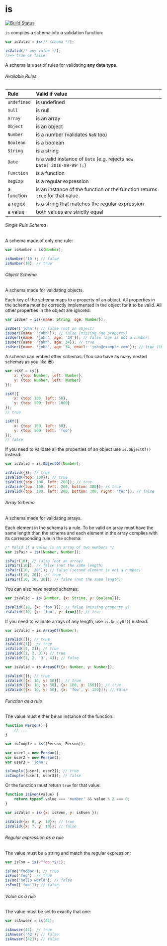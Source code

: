 # is

[![Build Status](https://travis-ci.org/customcommander/is.svg?branch=master)](https://travis-ci.org/customcommander/is)

`is` compiles a schema into a validation function:

```javascript
var isValid = is(/* schema */);

isValid(/* any value */);
//=> true or false
```

A schema is a set of rules for validating **any data type**.

###### Available Rules 

| Rule        | Valid if value                                                               |
|:------------|:-----------------------------------------------------------------------------|
| `undefined` | is undefined                                                                 |
| `null`      | is null                                                                      |
| `Array`     | is an array                                                                  |
| `Object`    | is an object                                                                 |
| `Number`    | is a number (validates `NaN` too)                                            |
| `Boolean`   | is a boolean                                                                 |
| `String`    | is a string                                                                  |
| `Date`      | is a valid instance of `Date` (e.g. rejects `new Date('2016-99-99');`)       |
| `Function`  | is a function                                                                |
| `RegExp`    | is a regular expression                                                      |
| a function  | is an instance of the function or the function returns `true` for that value |
| a regex     | is a string that matches the regular expression                              |
| a value     | both values are strictly equal                                               |

###### Single Rule Schema

A schema made of only one rule:

```javascript
var isNumber = is(Number);

isNumber('10'); // false
isNumber(10); // true
```

###### Object Schema

A schema made for validating objects.

Each key of the schema maps to a property of an object.
All properties in the schema must be correctly implemented in the object for it to be valid.
All other properties in the object are ignored:

```javascript
var isUser = is({name: String, age: Number});

isUser('john'); // false (not an object)
isUser({name: 'john'}); // false (missing age property)
isUser({name: 'john', age: '34'}); // false (age is not a number)
isUser({name: 'john', age: 34}); // true
isUser({name: 'john', age: 34, email: 'john@example.com'}); // true (there is no rule for email)
```

A schema can embed other schemas:
(You can have as many nested schemas as you like 😎)

```javascript
var isXY = is({
    x: {top: Number, left: Number},
    y: {top: Number, left: Number}
});

isXY({
    x: {top: 100, left: 50},
    y: {top: 500, left: 1000}
});
// true

isXY({
    x: {top: 100, left: 50},
    y: {top: 500, left: 'foo'}
});
// false
```

If you need to validate all the properties of an object use `is.ObjectOf()` instead:

```javascript
var isValid = is.ObjectOf(Number);

isValid({}); // true
isValid({top: 100}); // true
isValid({top: 100, left: 200}); // true
isValid({top: 100, left: 200, bottom: 300}); // true
isValid({top: 100, left: 200, bottom: 300, right: 'foo'}); // false
```

###### Array Schema

A schema made for validating arrays. 

Each element in the schema is a rule. To be valid an array must have the same length than the schema
and each element in the array complies with its corresponding rule in the schema:

```javascript
/* Valid if a value is an array of two numbers */
var isPair = is([Number, Number]);

isPair(10); // false (not an array)
isPair([10]); // false (not the same length)
isPair([10, '20']); // false (second element is not a number)
isPair([10, 20]); // true
isPair([10, 20, 30]); // false (not the same length)
```

You can also have nested schemas:

```javascript
var isValid = is([Number, {x: String, y: Boolean}]);

isValid([10, {x: 'foo'}]); // false (missing property y)
isValid([10, {x: 'foo', y: true}]); // true
```

If you need to validate arrays of any length, use `is.ArrayOf()` instead:

```javascript
var isValid = is.ArrayOf(Number);

isValid([]); // true
isValid([1]); // true
isValid([1, 2]); // true
isValid([1, 2, 3]); // true
isValid([1, 2, '3', 4]); // false
```

```javascript
var isValid = is.ArrayOf({x: Number, y: Number});

isValid([]); // true
isValid([{x: 10, y: 50}]); // true
isValid([{x: 10, y: 50}, {x: 100, y: 150}]); // true
isValid([{x: 10, y: 50}, {x: 'foo', y: 150}]); // false
```

###### Function as a rule

The value must either be an instance of the function:

```javascript
function Person() {
    // ...
}

var isCouple = is([Person, Person]);

var user1 = new Person();
var user2 = new Person();
var user3 = 'john';

isCouple([user1, user2]); // true
isCouple([user1, user3]); // false
```

Or the function must return `true` for that value:

```javascript
function isEven(value) {
    return typeof value === 'number' && value % 2 === 0;
}

var isValid = is({x: isEven, y: isEven });

isValid({x: 8, y: 10}); // true
isValid({x: 7, y: 10}); // false
```

###### Regular expression as a rule

The value must be a string and match the regular expression:

```javascript
var isFoo = is(/^foo.*$/i);

isFoo('foobar'); // true
isFoo('foo'); // true
isFoo('hello world'); // false
isFoo(['foo']); // false
```

###### Value as a rule

The value must be set to exactly that one:

```javascript
var isAnwser = is(42);

isAnwser(42); // true
isAnwser('42'); // false
isAnwser([42]); // false
```
